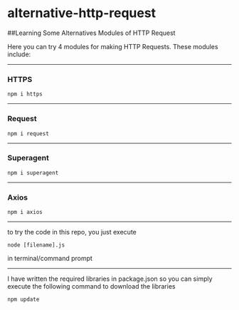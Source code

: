 # alternative-http-request
##Learning Some Alternatives Modules of HTTP Request


Here you can try 4 modules for making HTTP Requests. These modules include:
***
### HTTPS

```
npm i https
```
***
### Request
```
npm i request
```
***
### Superagent
```
npm i superagent
```
***
### Axios
```
npm i axios
```
***
to try the code in this repo, you just execute

```
node [filename].js
```

in terminal/command prompt

***

I have written the required libraries in package.json so you can simply execute the following command to download the libraries

```
npm update
```

